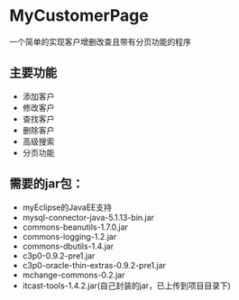 # MyCustomerPage
一个简单的实现客户增删改查且带有分页功能的程序
## 主要功能
- 添加客户
- 修改客户
- 查找客户
- 删除客户
- 高级搜索
- 分页功能

## 需要的jar包：
- myEclipse的JavaEE支持
- mysql-connector-java-5.1.13-bin.jar
- commons-beanutils-1.7.0.jar
- commons-logging-1.2.jar
- commons-dbutils-1.4.jar
- c3p0-0.9.2-pre1.jar
- c3p0-oracle-thin-extras-0.9.2-pre1.jar
- mchange-commons-0.2.jar
- itcast-tools-1.4.2.jar(自己封装的jar，已上传到项目目录下)